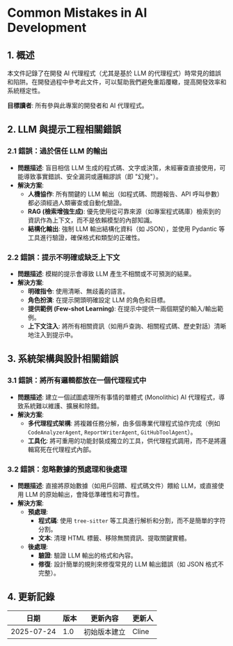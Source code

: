 # Common Mistakes in AI Development

## 1. 概述

本文件記錄了在開發 AI 代理程式（尤其是基於 LLM 的代理程式）時常見的錯誤和陷阱。在開發過程中參考此文件，可以幫助我們避免重蹈覆轍，提高開發效率和系統穩定性。

**目標讀者**: 所有參與此專案的開發者和 AI 代理程式。

## 2. LLM 與提示工程相關錯誤

### 2.1 錯誤：過於信任 LLM 的輸出
- **問題描述**: 盲目相信 LLM 生成的程式碼、文字或決策，未經審查直接使用，可能導致事實錯誤、安全漏洞或邏輯謬誤（即 "幻覺"）。
- **解決方案**:
    - **人機協作**: 所有關鍵的 LLM 輸出（如程式碼、問題報告、API 呼叫參數）都必須經過人類審查或自動化驗證。
    - **RAG (檢索增強生成)**: 優先使用從可靠來源（如專案程式碼庫）檢索到的資訊作為上下文，而不是依賴模型的內部知識。
    - **結構化輸出**: 強制 LLM 輸出結構化資料（如 JSON），並使用 Pydantic 等工具進行驗證，確保格式和類型的正確性。

### 2.2 錯誤：提示不明確或缺乏上下文
- **問題描述**: 模糊的提示會導致 LLM 產生不相關或不可預測的結果。
- **解決方案**:
    - **明確指令**: 使用清晰、無歧義的語言。
    - **角色扮演**: 在提示開頭明確設定 LLM 的角色和目標。
    - **提供範例 (Few-shot Learning)**: 在提示中提供一兩個期望的輸入/輸出範例。
    - **上下文注入**: 將所有相關資訊（如用戶查詢、相關程式碼、歷史對話）清晰地注入到提示中。

## 3. 系統架構與設計相關錯誤

### 3.1 錯誤：將所有邏輯都放在一個代理程式中
- **問題描述**: 建立一個試圖處理所有事情的單體式 (Monolithic) AI 代理程式，導致系統難以維護、擴展和除錯。
- **解決方案**:
    - **多代理程式架構**: 將複雜任務分解，由多個專業代理程式協作完成（例如 `CodeAnalyzerAgent`, `ReportWriterAgent`, `GitHubToolAgent`）。
    - **工具化**: 將可重用的功能封裝成獨立的工具，供代理程式調用，而不是將邏輯寫死在代理程式內部。

### 3.2 錯誤：忽略數據的預處理和後處理
- **問題描述**: 直接將原始數據（如用戶回饋、程式碼文件）餵給 LLM，或直接使用 LLM 的原始輸出，會降低準確性和可靠性。
- **解決方案**:
    - **預處理**:
        - **程式碼**: 使用 `tree-sitter` 等工具進行解析和分割，而不是簡單的字符分割。
        - **文本**: 清理 HTML 標籤、移除無關資訊、提取關鍵實體。
    - **後處理**:
        - **驗證**: 驗證 LLM 輸出的格式和內容。
        - **修復**: 設計簡單的規則來修復常見的 LLM 輸出錯誤（如 JSON 格式不完整）。

## 4. 更新記錄

| 日期       | 版本 | 更新內容           | 更新人 |
|------------|------|--------------------|--------|
| 2025-07-24 | 1.0  | 初始版本建立       | Cline  |
